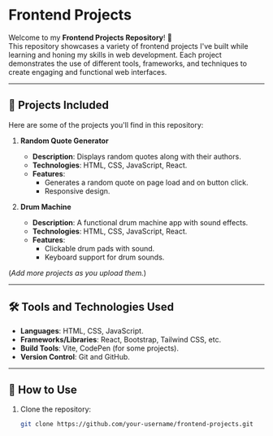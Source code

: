 # Frontend Projects

Welcome to my **Frontend Projects Repository**! 🚀  
This repository showcases a variety of frontend projects I've built while learning and honing my skills in web development. Each project demonstrates the use of different tools, frameworks, and techniques to create engaging and functional web interfaces.

---

## 🌟 Projects Included

Here are some of the projects you'll find in this repository:

1. **Random Quote Generator**  
   - **Description**: Displays random quotes along with their authors.  
   - **Technologies**: HTML, CSS, JavaScript, React.  
   - **Features**:  
     - Generates a random quote on page load and on button click.  
     - Responsive design.

2. **Drum Machine**  
   - **Description**: A functional drum machine app with sound effects.  
   - **Technologies**: HTML, CSS, JavaScript, React.  
   - **Features**:  
     - Clickable drum pads with sound.  
     - Keyboard support for drum sounds.

(*Add more projects as you upload them.*)

---

## 🛠️ Tools and Technologies Used

- **Languages**: HTML, CSS, JavaScript.
- **Frameworks/Libraries**: React, Bootstrap, Tailwind CSS, etc.
- **Build Tools**: Vite, CodePen (for some projects).
- **Version Control**: Git and GitHub.

---

## 🚀 How to Use

1. Clone the repository:  
   ```bash
   git clone https://github.com/your-username/frontend-projects.git

